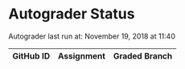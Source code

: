 # Autograder Status
Autograder last run at: November 19, 2018 at 11:40

| GitHub ID | Assignment | Graded Branch |
|-----------|------------|---------------|
